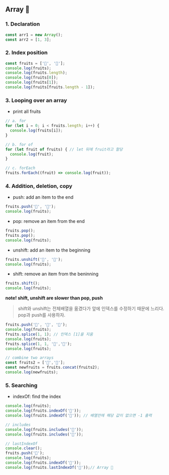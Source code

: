 ## Array 🎯

### 1. Declaration
```javascript
const arr1 = new Array();
const arr2 = [1, 3];
```
### 2. Index position
```javascript
const fruits = ['🍎', '🍌'];
console.log(fruits);
console.log(fruits.length);
console.log(fruits[0]);
console.log(fruits[1]);
console.log(fruits[fruits.length - 1]);
```

### 3. Looping over an array
- print all fruits
```javascript
// a. for
for (let i = 0; i < fruits.length; i++) {
  console.log(fruits[i]);
}

// b. for of
for (let fruit of fruits) { // let 뒤에 fruit라고 할당
  console.log(fruit);
}

// c. forEach
fruits.forEach((fruit) => console.log(fruit));
```

### 4. Addition, deletion, copy
- push: add an item to the end
```javascript
fruits.push('🍓', '🍑');
console.log(fruits);
```

- pop: remove an item from the end
```javascript
fruits.pop();
fruits.pop();
console.log(fruits);
```
- unshift: add an item to the beginning
```javascript
fruits.unshift('🍓', '🍑');
console.log(fruits);
```
- shift: remove an item from the beninning
```javascript
fruits.shift();
console.log(fruits);
```

**note! shift, unshift are slower than pop, push**
> shift와 unshift는 전체배열을 옮겼다가 앞에 인덱스를 수정하기 때문에 느리다. pop과 push를 사용하자.

```javascript
fruits.push('🍓', '🍑', '🍋');
console.log(fruits);
fruits.splice(1, 1); // 인덱스 [1]을 지움
console.log(fruits);
fruits.splice(1, 1, '🍎','🍉');
console.log(fruits);

// combine two arrays
const fruits2 = ['🍒','🍐'];
const newfruits = fruits.concat(fruits2);
console.log(newfruits);
```

### 5. Searching
- indexOf: find the index
```javascript
console.log(fruits);
console.log(fruits.indexOf('🍎'));
console.log(fruits.indexOf('🍉')); // 배열안에 해당 값이 없으면 -1 출력

// includes
console.log(fruits.includes('🍉'));
console.log(fruits.includes('🍒'));

// lastIndexOf
console.clear();
fruits.push('🍎');
console.log(fruits);
console.log(fruits.indexOf('🍎'));
console.log(fruits.lastIndexOf('🍎'));// Array 🎯
```